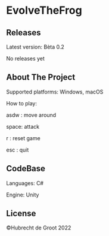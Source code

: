 # EvolveTheFrog

## Releases
Latest version: Bèta 0.2 

No releases yet

## About The Project
Supported platforms: Windows, macOS

How to play:

asdw :  move around

space:  attack

r    :  reset game

esc  :  quit

## CodeBase
Languages: C#

Engine: Unity 

## License
©Hubrecht de Groot 2022 
